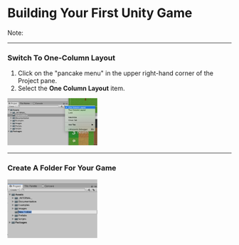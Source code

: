 # Building Your First Unity Game

Note:

---

### Switch To One-Column Layout

1. Click on the "pancake menu" in the upper right-hand corner of the Project pane.
1. Select the **One Column Layout** item.

<img src="assets/one-column-layout.png" width="40%" float="right">

---

### Create A Folder For Your Game

<img src="assets/new-folder.png" width="40%" float="right">
